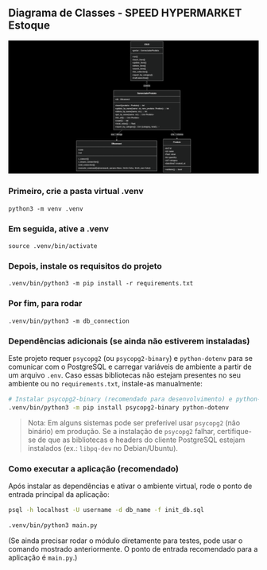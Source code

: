 ## Diagrama de Classes - SPEED HYPERMARKET Estoque

![Diagrama de Classes](assets/uml_bd.png)


### Primeiro, crie a pasta virtual .venv

```
python3 -m venv .venv
```

### Em seguida, ative a .venv

```
source .venv/bin/activate 
```

### Depois, instale os requisitos do projeto

```
.venv/bin/python3 -m pip install -r requirements.txt
```

### Por fim, para rodar

```
.venv/bin/python3 -m db_connection
```

### Dependências adicionais (se ainda não estiverem instaladas)

Este projeto requer `psycopg2` (ou `psycopg2-binary`) e `python-dotenv` para se comunicar com o PostgreSQL e carregar variáveis de ambiente a partir de um arquivo `.env`. Caso essas bibliotecas não estejam presentes no seu ambiente ou no `requirements.txt`, instale-as manualmente:

```bash
# Instalar psycopg2-binary (recomendado para desenvolvimento) e python-dotenv
.venv/bin/python3 -m pip install psycopg2-binary python-dotenv
```

> Nota: Em alguns sistemas pode ser preferível usar `psycopg2` (não binário) em produção. Se a instalação de `psycopg2` falhar, certifique-se de que as bibliotecas e headers do cliente PostgreSQL estejam instalados (ex.: `libpq-dev` no Debian/Ubuntu).

### Como executar a aplicação (recomendado)

Após instalar as dependências e ativar o ambiente virtual, rode o ponto de entrada principal da aplicação:

```bash
psql -h localhost -U username -d db_name -f init_db.sql
```

```bash
.venv/bin/python3 main.py
```

(Se ainda precisar rodar o módulo diretamente para testes, pode usar o comando mostrado anteriormente. O ponto de entrada recomendado para a aplicação é `main.py`.)

